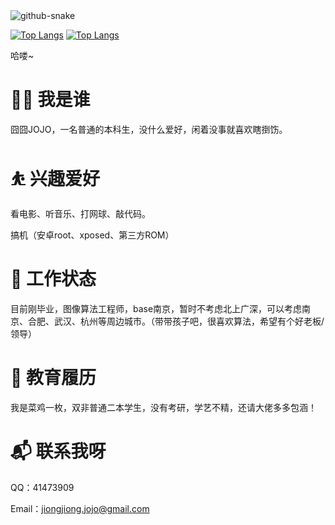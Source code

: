 
<picture>
  <source media="(prefers-color-scheme: dark)" srcset="./dist/github-snake-dark.svg" />
  <source media="(prefers-color-scheme: light)" srcset="./dist/github-snake.svg" />
  <img alt="github-snake" src="github-snake.svg" />
</picture>

[![Top Langs](https://github-readme-stats.vercel.app/api/top-langs/?username=jiongjiongJOJO&show_icons=true&role=OWNER,ORGANIZATION_MEMBER,COLLABORATOR&locale=cn&layout=compact)]()
[![Top Langs](https://github-readme-stats-one-bice.vercel.app/api?username=jiongjiongJOJO&show_icons=true&count_private=true&locale=cn)]()

哈喽~


# 👨‍💻 我是谁
囧囧JOJO，一名普通的本科生，没什么爱好，闲着没事就喜欢瞎捯饬。

<!--# 编程语言
//## 熟练的-->


# ⛹ 兴趣爱好
看电影、听音乐、打网球、敲代码。

搞机（安卓root、xposed、第三方ROM）

# 🔭 工作状态
目前刚毕业，图像算法工程师，base南京，暂时不考虑北上广深，可以考虑南京、合肥、武汉、杭州等周边城市。（带带孩子吧，很喜欢算法，希望有个好老板/领导）

# 🌱 教育履历
我是菜鸡一枚，双非普通二本学生，没有考研，学艺不精，还请大佬多多包涵！

# 📬 联系我呀
QQ：41473909

Email：jiongjiong.jojo@gmail.com
